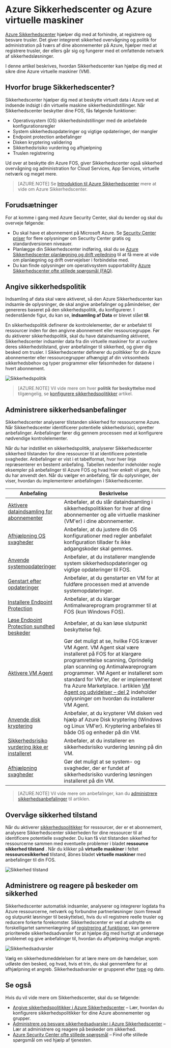 <properties
   pageTitle="Azure Sikkerhedscenter og Azure virtuelle maskiner | Microsoft Azure"
   description="Dette dokument hjælper dig med at forstå, hvordan Azure Sikkerhedscenter kan beskytte din virtuelle Azure-computere."
   services="security-center"
   documentationCenter="na"
   authors="YuriDio"
   manager="swadhwa"
   editor=""/>

<tags
   ms.service="security-center"
   ms.devlang="na"
   ms.topic="hero-article"
   ms.tgt_pltfrm="na"
   ms.workload="na"
   ms.date="10/07/2016"
   ms.author="yurid"/>

# <a name="azure-security-center-and-azure-virtual-machines"></a>Azure Sikkerhedscenter og Azure virtuelle maskiner

[Azure Sikkerhedscenter](https://azure.microsoft.com/services/security-center/) hjælper dig med at forhindre, at registrere og besvare trusler. Det giver integreret sikkerhed overvågning og politik for administration på tværs af dine abonnementer på Azure, hjælper med at registrere trusler, der ellers går sig og fungerer med et omfattende netværk af sikkerhedsløsninger.

I denne artikel beskrives, hvordan Sikkerhedscenter kan hjælpe dig med at sikre dine Azure virtuelle maskiner (VM).

## <a name="why-use-security-center"></a>Hvorfor bruge Sikkerhedscenter?

Sikkerhedscenter hjælper dig med at beskytte virtuelt data i Azure ved at indsende indsigt i din virtuelle maskine sikkerhedsindstillinger. Når Sikkerhedscenter beskytter dine FOS, fås følgende funktioner:

- Operativsystem (OS) sikkerhedsindstillinger med de anbefalede konfigurationsregler
- System sikkerhedsopdateringer og vigtige opdateringer, der mangler
- Endpoint protection anbefalinger
- Disken kryptering validering
- Sikkerhedsrisiko vurdering og afhjælpning
- Truslen registrering

Ud over at beskytte din Azure FOS, giver Sikkerhedscenter også sikkerhed overvågning og administration for Cloud Services, App Services, virtuelle netværk og meget mere. 

>[AZURE.NOTE] Se [Introduktion til Azure Sikkerhedscenter](security-center-intro.md) mere at vide om Azure Sikkerhedscenter.

## <a name="prerequisites"></a>Forudsætninger

For at komme i gang med Azure Security Center, skal du kender og skal du overveje følgende:

- Du skal have et abonnement på Microsoft Azure. Se [Security Center priser](https://azure.microsoft.com/pricing/details/security-center/) for flere oplysninger om Security Center gratis og standardversionen niveauer.
- Planlægge din Sikkerhedscenter indføring, skal du se [Azure Sikkerhedscenter planlægning og drift vejledning](security-center-planning-and-operations-guide.md) til at få mere at vide om planlægning og drift overvejelser i forbindelse med.
- Du kan finde oplysninger om operativsystem supportability [Azure Sikkerhedscenter ofte stillede spørgsmål (FAQ)](security-center-faq.md). 

## <a name="set-security-policy"></a>Angive sikkerhedspolitik

Indsamling af data skal være aktiveret, så den Azure Sikkerhedscenter kan indsamle de oplysninger, de skal angive anbefalinger og påmindelser, der genereres baseret på den sikkerhedspolitik, du konfigurerer. I nedenstående figur, du kan se, **indsamling af Data** er blevet slået **til**.

En sikkerhedspolitik definerer de kontrolelementer, der er anbefalet til ressourcer inden for den angivne abonnement eller ressourcegruppe. Før du aktiverer sikkerhedspolitik, skal du have dataindsamling aktiveret, Sikkerhedscenter indsamler data fra din virtuelle maskiner for at vurdere deres sikkerhedstilstand, giver anbefalinger til sikkerhed, og giver dig besked om trusler. I Sikkerhedscenter definerer du politikker for din Azure abonnementer eller ressourcegrupper afhængigt af din virksomheds sikkerhedsbehov og typer programmer eller følsomheden for dataene i hvert abonnement. 

![Sikkerhedspolitik](./media/security-center-virtual-machine/security-center-virtual-machine-fig1.png)

>[AZURE.NOTE] Vil vide mere om hver **politik for beskyttelse mod** tilgængelig, se [konfigurere sikkerhedspolitikker](security-center-policies.md) artikel.

## <a name="manage-security-recommendations"></a>Administrere sikkerhedsanbefalinger

Sikkerhedscenter analyserer tilstanden sikkerhed for ressourcerne Azure. Når Sikkerhedscenter identificerer potentielle sikkerhedsrisici, opretter anbefalinger. Anbefalinger fører dig gennem processen med at konfigurere nødvendige kontrolelementer.

Når du har indstillet en sikkerhedspolitik, analyserer Sikkerhedscenter sikkerhed tilstanden for dine ressourcer til at identificere potentielle svagheder. Anbefalinger er vist i et tabelformat, hvor hver linje repræsenterer en bestemt anbefaling. Tabellen nedenfor indeholder nogle eksempler på anbefalinger til Azure FOS og hvad hver enkelt vil gøre, hvis du har anvendt den. Når du vælger en anbefaling, får du oplysninger, der viser, hvordan du implementerer anbefalingen i Sikkerhedscenter.

|Anbefaling|Beskrivelse|
|-----|-----|
|[Aktivere dataindsamling for abonnementer](security-center-enable-data-collection.md)|Anbefaler, at du slår dataindsamling i sikkerhedspolitikken for hver af dine abonnementer og alle virtuelle maskiner (VM'er) i dine abonnementer.|
|[Afhjælpning OS svagheder](security-center-remediate-os-vulnerabilities.md)|Anbefaler, at du justere din OS konfigurationer med regler anbefalet konfiguration tillader fx ikke adgangskoder skal gemmes.|
|[Anvende systemopdateringer](security-center-apply-system-updates.md)|Anbefaler, at du installerer manglende system sikkerhedsopdateringer og vigtige opdateringer til FOS.|
|[Genstart efter opdateringer](security-center-apply-system-updates.md#reboot-after-system-updates)|Anbefaler, at du genstarter en VM for at fuldføre processen med at anvende systemopdateringer.|
|[Installere Endpoint Protection](security-center-install-endpoint-protection.md)|Anbefaler, at du klargør Antimalwareprogram programmer til at FOS (kun Windows FOS).|
|[Løse Endpoint Protection sundhed beskeder](security-center-resolve-endpoint-protection-health-alerts.md)|Anbefaler, at du kan løse slutpunkt beskyttelse fejl.|
|[Aktivere VM Agent](security-center-enable-vm-agent.md)|Gør det muligt at se, hvilke FOS kræver VM Agent. VM Agent skal være installeret på FOS for at klargøre programrettelse scanning, Oprindelig plan scanning og Antimalwareprogram programmer. VM Agent er installeret som standard for VM'er, der er implementeret fra Azure Marketplace. I artiklen [VM Agent og udvidelser – del 2](http://azure.microsoft.com/blog/2014/04/15/vm-agent-and-extensions-part-2/) indeholder oplysninger om hvordan du installerer VM Agent.|
| [Anvende disk kryptering](security-center-apply-disk-encryption.md) |Anbefaler, at du krypterer VM disken ved hjælp af Azure Disk kryptering (Windows og Linux VM'er). Kryptering anbefales til både OS og enheder på din VM.|
| [Sikkerhedsrisiko vurdering ikke er installeret](security-center-vulnerability-assessment-recommendations.md) | Anbefaler, at du installerer en sikkerhedsrisiko vurdering løsning på din VM. |
| [Afhjælpning svagheder](security-center-vulnerability-assessment-recommendations.md#review-recommendation) | Gør det muligt at se system- og svagheder, der er fundet af sikkerhedsrisiko vurdering løsningen installeret på din VM. |

>[AZURE.NOTE] Vil vide mere om anbefalinger, kan du [administrere sikkerhedsanbefalinger](security-center-recommendations.md) til artiklen.

## <a name="monitor-security-health"></a>Overvåge sikkerhed tilstand

Når du aktiverer [sikkerhedspolitikker](security-center-policies.md) for ressourcer, der er et abonnement, analysere Sikkerhedscenter sikkerheden for dine ressourcer til at identificere potentielle svagheder.  Du kan få vist tilstanden sikkerhed for ressourcerne sammen med eventuelle problemer i bladet **ressource sikkerhed tilstand** . Når du klikker på **virtuelle maskiner** i feltet **ressourcesikkerhed** tilstand, åbnes bladet **virtuelle maskiner** med anbefalinger til din FOS. 

![Sikkerhed tilstand](./media/security-center-virtual-machine/security-center-virtual-machine-fig2.png)

## <a name="manage-and-respond-to-security-alerts"></a>Administrere og reagere på beskeder om sikkerhed

Sikkerhedscenter automatisk indsamler, analyserer og integrerer logdata fra Azure ressourcerne, netværk og forbundne partnerløsninger (som firewall og slutpunkt løsninger til beskyttelse), hvis du vil registrere reelle trusler og reducere forkerte forekomster. Sikkerhedscenter er ved at udnytte en forskelligartet sammenlægning af [registrering af funktioner](security-center-detection-capabilities.md), kan generere prioriterede sikkerhedsadvarsler for at hjælpe dig med hurtigt at undersøge problemet og give anbefalinger til, hvordan du afhjælpning mulige angreb.

![Sikkerhedsadvarsler](./media/security-center-virtual-machine/security-center-virtual-machine-fig3.png)

Vælg en sikkerhedsmeddelelsen for at lære mere om de hændelser, som udløste den besked, og hvad, hvis et trin, du skal gennemføre for at afhjælpning et angreb. Sikkerhedsadvarsler er grupperet efter [type](security-center-alerts-type.md) og dato.


## <a name="see-also"></a>Se også

Hvis du vil vide mere om Sikkerhedscenter, skal du se følgende:

- [Angive sikkerhedspolitikker i Azure Sikkerhedscenter](security-center-policies.md) – Lær, hvordan du konfigurere sikkerhedspolitikker for dine Azure abonnementer og grupper.
- [Administrere og besvare sikkerhedsadvarsler i Azure Sikkerhedscenter](security-center-managing-and-responding-alerts.md) – Lær at administrere og reagere på beskeder om sikkerhed.
- [Azure Security Center ofte stillede spørgsmål](security-center-faq.md) – Find ofte stillede spørgsmål om ved hjælp af tjenesten.
